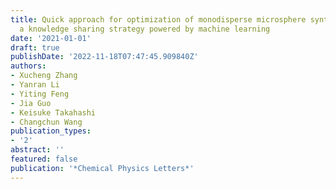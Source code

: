 ```yaml
---
title: Quick approach for optimization of monodisperse microsphere synthesis with
  a knowledge sharing strategy powered by machine learning
date: '2021-01-01'
draft: true
publishDate: '2022-11-18T07:47:45.909840Z'
authors:
- Xucheng Zhang
- Yanran Li
- Yiting Feng
- Jia Guo
- Keisuke Takahashi
- Changchun Wang
publication_types:
- '2'
abstract: ''
featured: false
publication: '*Chemical Physics Letters*'
---
```


